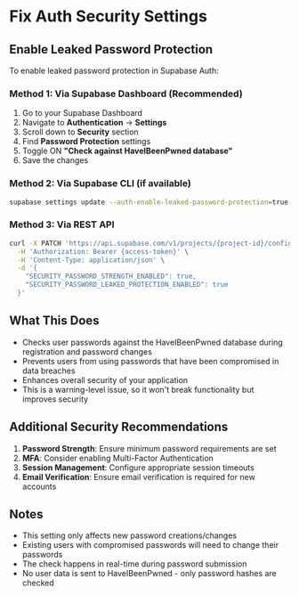 # Fix Auth Security Settings

## Enable Leaked Password Protection

To enable leaked password protection in Supabase Auth:

### Method 1: Via Supabase Dashboard (Recommended)

1. Go to your Supabase Dashboard
2. Navigate to **Authentication** → **Settings**
3. Scroll down to **Security** section
4. Find **Password Protection** settings
5. Toggle ON **"Check against HaveIBeenPwned database"**
6. Save the changes

### Method 2: Via Supabase CLI (if available)

```bash
supabase settings update --auth-enable-leaked-password-protection=true
```

### Method 3: Via REST API

```bash
curl -X PATCH 'https://api.supabase.com/v1/projects/{project-id}/config/auth' \
  -H 'Authorization: Bearer {access-token}' \
  -H 'Content-Type: application/json' \
  -d '{
    "SECURITY_PASSWORD_STRENGTH_ENABLED": true,
    "SECURITY_PASSWORD_LEAKED_PROTECTION_ENABLED": true
  }'
```

## What This Does

- Checks user passwords against the HaveIBeenPwned database during registration and password changes
- Prevents users from using passwords that have been compromised in data breaches
- Enhances overall security of your application
- This is a warning-level issue, so it won't break functionality but improves security

## Additional Security Recommendations

1. **Password Strength**: Ensure minimum password requirements are set
2. **MFA**: Consider enabling Multi-Factor Authentication
3. **Session Management**: Configure appropriate session timeouts
4. **Email Verification**: Ensure email verification is required for new accounts

## Notes

- This setting only affects new password creations/changes
- Existing users with compromised passwords will need to change their passwords
- The check happens in real-time during password submission
- No user data is sent to HaveIBeenPwned - only password hashes are checked








